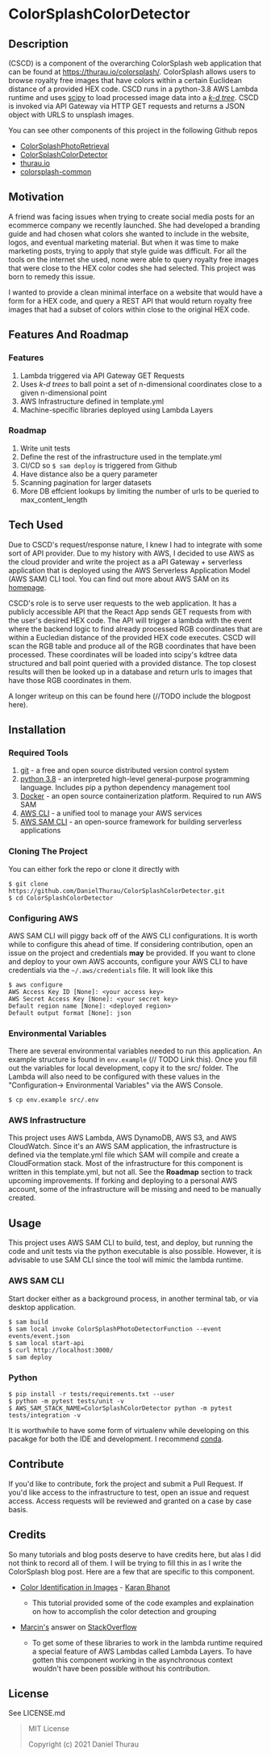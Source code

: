 # ColorSplashColorDetector

## Description

(CSCD) is a component of the overarching ColorSplash web application that can be found at https://thurau.io/colorsplash/. ColorSplash allows users to browse royalty free images that have colors within a certain Euclidean distance of a provided HEX code. CSCD runs in a python-3.8 AWS Lambda runtime and uses [scipy](https://docs.scipy.org/doc/scipy/reference/generated/scipy.spatial.KDTree.html#scipy.spatial.KDTree) to load processed image data into a *[k-d tree](https://en.wikipedia.org/wiki/K-d_tree)*. CSCD is invoked via API Gateway via HTTP GET requests and returns a JSON object with URLS to unsplash images.

You can see other components of this project in the following Github repos

- [ColorSplashPhotoRetrieval](https://github.com/DanielThurau/ColorSplashPhotoRetrieval)
- [ColorSplashColorDetector](https://github.com/DanielThurau/ColorSplashColorDetector)
- [thurau.io](https://github.com/DanielThurau/thurau.io)
- [colorsplash-common](https://github.com/DanielThurau/colorsplash-common)

## Motivation

A friend was facing issues when trying to create social media posts for an ecommerce company we recently launched. She had developed a branding guide and had chosen what colors she wanted to include in the website, logos, and eventual marketing material. But when it was time to make marketing posts, trying to apply that style guide was difficult. For all the tools on the internet she used, none were able to query royalty free images that were close to the HEX color codes she had selected. This project was born to remedy this issue. 

I wanted to provide a clean minimal interface on a website that would have a form for a HEX code, and query a REST API that would return royalty free images that had a subset of colors within close to the original HEX code.


## Features And Roadmap

### Features
1. Lambda triggered via API Gateway GET Requests
2. Uses *k-d trees* to ball point a set of n-dimensional coordinates close to a given n-dimensional point
3. AWS Infrastructure defined in template.yml
4. Machine-specific libraries deployed using Lambda Layers

### Roadmap
1. Write unit tests
2. Define the rest of the infrastructure used in the template.yml
3. CI/CD so `$ sam deploy` is triggered from Github
4. Have distance also be a query parameter
5. Scanning pagination for larger datasets
6. More DB effcient lookups by limiting the number of urls to be queried to max_content_length

## Tech Used

Due to CSCD's request/response nature, I knew I had to integrate with some sort of API provider. Due to my history with AWS, I decided to use AWS as the cloud provider and write the project as a aPI Gateway + serverless application that is deployed using the AWS Serverless Application Model (AWS SAM) CLI tool. You can find out more about AWS SAM on its [homepage](https://aws.amazon.com/serverless/sam/).


CSCD's role is to serve user requests to the web application. It has a publicly accessible API that the React App sends GET requests from with the user's desired HEX code. The API will trigger a lambda with the event where the backend logic to find already processed RGB coordinates that are within a Eucledian distance of the provided HEX code executes. CSCD will scan the RGB table and produce all of the RGB coordinates that have been processed. These coordinates will be loaded into scipy's kdtree data structured and ball point queried with a provided distance. The top closest results will then be looked up in a database and return urls to images that have those RGB coordinates in them.

A longer writeup on this can be found here (//TODO include the blogpost here).

## Installation

### Required Tools
1. [git](https://git-scm.com/) - a free and open source distributed version control system
2. [python 3.8](https://www.python.org/downloads/release/python-380/) - an interpreted high-level general-purpose programming language. Includes pip a python dependency management tool
3. [Docker](https://www.docker.com/get-started) - an open source containerization platform. Required to run AWS SAM
4. [AWS CLI](https://aws.amazon.com/cli/) - a unified tool to manage your AWS services
5. [AWS SAM CLI](https://aws.amazon.com/serverless/sam/) - an open-source framework for building serverless applications

### Cloning The Project

You can either fork the repo or clone it directly with

```shell
$ git clone https://github.com/DanielThurau/ColorSplashColorDetector.git
$ cd ColorSplashColorDetector
```

### Configuring AWS

AWS SAM CLI will piggy back off of the AWS CLI configurations. It is worth while to configure this ahead of time. If considering contribution, open an issue on the project and credentials **may** be provided. If you want to clone and deploy to your own AWS accounts, configure your AWS CLI to have credentials via the `~/.aws/credentials` file. It will look like this

```shell
$ aws configure
AWS Access Key ID [None]: <your access key>
AWS Secret Access Key [None]: <your secret key>
Default region name [None]: <deployed region>
Default output format [None]: json
```

### Environmental Variables

There are several environmental variables needed to run this application. An example structure is found in `env.example` (// TODO Link this). Once you fill out the variables for local development, copy it to the src/ folder. The Lambda will also need to be configured with these values in the "Configuration-> Environmental Variables" via the AWS Console.

```shell
$ cp env.example src/.env
```

### AWS Infrastructure

This project uses AWS Lambda, AWS DynamoDB, AWS S3, and AWS CloudWatch. Since it's an AWS SAM application, the infrastructure is defined via the template.yml file which SAM will compile and create a CloudFormation stack. Most of the infrastructure for this component is written in this template.yml, but not all. See the **Roadmap** section to track upcoming improvements. If forking and deploying to a personal AWS account, some of the infrastructure will be missing and need to be manually created.

## Usage

This project uses AWS SAM CLI to build, test, and deploy, but running the code and unit tests via the python executable is also possible. However, it is advisable to use SAM CLI since the tool will mimic the lambda runtime.

### AWS SAM CLI

Start docker either as a background process, in another terminal tab, or via desktop application.

```shell
$ sam build
$ sam local invoke ColorSplashPhotoDetectorFunction --event events/event.json
$ sam local start-api
$ curl http://localhost:3000/
$ sam deploy
```

### Python

```shell
$ pip install -r tests/requirements.txt --user
$ python -m pytest tests/unit -v
$ AWS_SAM_STACK_NAME=ColorSplashColorDetector python -m pytest tests/integration -v
```

It is worthwhile to have some form of virtualenv while developing on this pacakge for both the IDE and development. I recommend [conda](https://docs.conda.io/en/latest/).

## Contribute

If you'd like to contribute, fork the project and submit a Pull Request. If you'd like access to the infrastructure to test, open an issue and request access. Access requests will be reviewed and granted on a case by case basis.

## Credits

So many tutorials and blog posts deserve to have credits here, but alas I did not think to record all of them. I will be trying to fill this in as I write the ColorSplash blog post. Here are a few that are specific to this component.

* [Color Identification in Images](https://towardsdatascience.com/color-identification-in-images-machine-learning-application-b26e770c4c71) - [Karan Bhanot](https://medium.com/@bhanotkaran22)

    * This tutorial provided some of the code examples and explaination on how to accomplish the color detection and grouping
* [Marcin's](https://stackoverflow.com/users/248823/marcin) answer on [StackOverflow](https://stackoverflow.com/a/64019186/6655640)

    * To get some of these libraries to work in the lambda runtime required a special feature of AWS Lambdas called Lambda Layers. To have gotten this component working in the asynchronous context wouldn't have been possible without his contribution.

## License

See LICENSE.md

> MIT License
>
> Copyright (c) 2021 Daniel Thurau